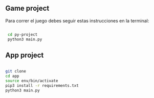 ## Game project

Para correr el juego debes seguir estas instrucciones en la terminal:

``` sh

 cd py-project
 python3 main.py

```

## App project

``` sh

git clone 
cd app
source env/bin/activate
pip3 install -r requirements.txt
python3 main.py

```